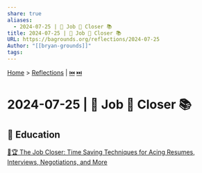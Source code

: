 ```yaml
---
share: true
aliases:
  - 2024-07-25 | 💼 Job 🚪 Closer 📚
title: 2024-07-25 | 💼 Job 🚪 Closer 📚
URL: https://bagrounds.org/reflections/2024-07-25
Author: "[[bryan-grounds]]"
tags: 
---
```

[Home](../index.md) > [Reflections](./index.md) | [⏮️](./2024-07-24.md) [⏭️](./2024-07-27.md)  
# 2024-07-25 | 💼 Job 🚪 Closer 📚  
## 🧠 Education  
[💼🏆 The Job Closer: Time Saving Techniques for Acing Resumes, Interviews, Negotiations, and More](../books/the-job-closer.md)